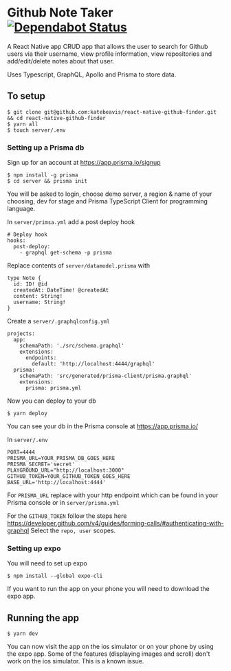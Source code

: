 # Github Note Taker [![Dependabot Status](https://badgen.net/dependabot/katebeavis/react-native-github-finder/260267900?icon=dependabot)](https://app.dependabot.com/accounts/katebeavis/repos/260267900)

A React Native app CRUD app that allows the user to search for Github users via their username, view profile information, view repositories and add/edit/delete notes about that user.

Uses Typescript, GraphQL, Apollo and Prisma to store data.

## To setup

```
$ git clone git@github.com:katebeavis/react-native-github-finder.git && cd react-native-github-finder
$ yarn all
$ touch server/.env
```

### Setting up a Prisma db

Sign up for an account at https://app.prisma.io/signup

```
$ npm install -g prisma
$ cd server && prisma init
```

You will be asked to login, choose demo server, a region & name of your choosing, dev for stage and Prisma TypeScript Client for programming language.

In `server/primsa.yml` add a post deploy hook

```
# Deploy hook
hooks:
  post-deploy:
    - graphql get-schema -p prisma
```

Replace contents of `server/datamodel.prisma` with

```
type Note {
  id: ID! @id
  createdAt: DateTime! @createdAt
  content: String!
  username: String!
}
```

Create a `server/.graphqlconfig.yml`

```
projects:
  app:
    schemaPath: './src/schema.graphql'
    extensions:
      endpoints:
        default: 'http://localhost:4444/graphql'
  prisma:
    schemaPath: 'src/generated/prisma-client/prisma.graphql'
    extensions:
      prisma: prisma.yml

```

Now you can deploy to your db

`$ yarn deploy`

You can see your db in the Prisma console at https://app.prisma.io/

In `server/.env`

```
PORT=4444
PRISMA_URL=YOUR_PRISMA_DB_GOES_HERE
PRISMA_SECRET='secret'
PLAYGROUND_URL="http://localhost:3000"
GITHUB_TOKEN=YOUR_GITHUB_TOKEN_GOES_HERE
BASE_URL='http://localhost:4444'
```

For `PRISMA_URL` replace with your http endpoint which can be found in your Prisma console or in `server/prisma.yml`

For the `GITHUB_TOKEN` follow the steps here https://developer.github.com/v4/guides/forming-calls/#authenticating-with-graphql Select the `repo, user` scopes.

### Setting up expo

You will need to set up expo

`$ npm install --global expo-cli`

If you want to run the app on your phone you will need to download the expo app.

## Running the app

`$ yarn dev`

You can now visit the app on the ios simulator or on your phone by using the expo app. Some of the features (displaying images and scroll) don't work on the ios simulator. This is a known issue.
